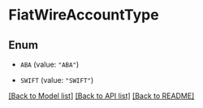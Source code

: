 # FiatWireAccountType

## Enum


* `ABA` (value: `"ABA"`)

* `SWIFT` (value: `"SWIFT"`)


[[Back to Model list]](../README.md#documentation-for-models) [[Back to API list]](../README.md#documentation-for-api-endpoints) [[Back to README]](../README.md)


